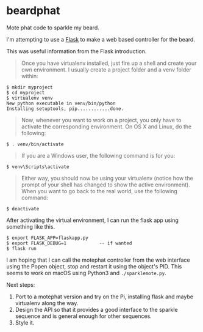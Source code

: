 # beardphat

Mote phat code to sparkle my beard.

I'm attempting to use a [Flask](http://flask.pocoo.org/) to make a web based controller for the beard.

This was useful information from the Flask introduction.

> Once you have virtualenv installed, just fire up a shell and create your own environment. I usually create a project folder and a venv folder within:

````
$ mkdir myproject
$ cd myproject
$ virtualenv venv
New python executable in venv/bin/python
Installing setuptools, pip............done.
````
> Now, whenever you want to work on a project, you only have to activate the corresponding environment. On OS X and Linux, do the following:

````
$ . venv/bin/activate
````

> If you are a Windows user, the following command is for you:

````
$ venv\Scripts\activate
````

> Either way, you should now be using your virtualenv (notice how the prompt of your shell has changed to show the active environment). When you want to go back to the real world, use the following command:

````
$ deactivate
````

After activating the virtual environment, I can run the flask app using something like this.

````
$ export FLASK_APP=flaskapp.py
$ export FLASK_DEBUG=1            -- if wanted
$ flask run
````

I am hoping that I can call the motephat controller from the web interface using the Popen object, stop and restart it using the object's PID. This seems to work on macOS using Python3 and `./sparklemote.py`.

Next steps:

1. Port to a motephat version and try on the Pi, installing flask and maybe virtualenv along the way.
2. Design the API so that it provides a good interface to the sparkle sequence and is general enough for other sequences.
3. Style it.
